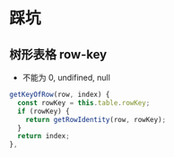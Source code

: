 # 踩坑
## 树形表格 row-key 
- 不能为 0, undifined, null
```js
getKeyOfRow(row, index) {
  const rowKey = this.table.rowKey;
  if (rowKey) {
    return getRowIdentity(row, rowKey);
  }
  return index;
},
```